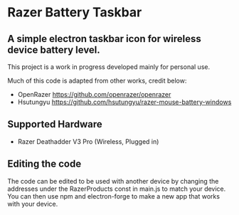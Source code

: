 # Razer Battery Taskbar
## A simple electron taskbar icon for wireless device battery level.
This project is a work in progress developed mainly for personal use.

Much of this code is adapted from other works, credit below:
* OpenRazer https://github.com/openrazer/openrazer
* Hsutungyu https://github.com/hsutungyu/razer-mouse-battery-windows

## Supported Hardware
* Razer Deathadder V3 Pro (Wireless, Plugged in)

## Editing the code
The code can be edited to be used with another device by changing the addresses under the RazerProducts const in main.js to match your device. You can then use npm and electron-forge to make a new app that works with your device. 
